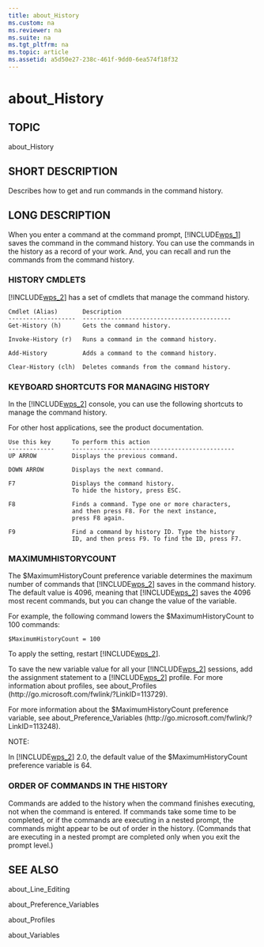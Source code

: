 ```yaml
---
title: about_History
ms.custom: na
ms.reviewer: na
ms.suite: na
ms.tgt_pltfrm: na
ms.topic: article
ms.assetid: a5d50e27-238c-461f-9dd0-6ea574f18f32
---
```

# about_History
## TOPIC  
 about\_History  
  
## SHORT DESCRIPTION  
 Describes how to get and run commands in the command history.  
  
## LONG DESCRIPTION  
 When you enter a command at the command prompt, [!INCLUDE[wps_1]()] saves the command in the command history. You can use the commands in the history as a record of your work. And, you can recall and run the commands from the command history.  
  
### HISTORY CMDLETS  
 [!INCLUDE[wps_2]()] has a set of cmdlets that manage the command history.  
  
```  
Cmdlet (Alias)       Description  
-------------------  ------------------------------------------  
Get-History (h)      Gets the command history.  
  
Invoke-History (r)   Runs a command in the command history.  
  
Add-History          Adds a command to the command history.  
  
Clear-History (clh)  Deletes commands from the command history.  
```  
  
### KEYBOARD SHORTCUTS FOR MANAGING HISTORY  
 In the [!INCLUDE[wps_2]()] console, you can use the following shortcuts to manage the command history.  
  
 For other host applications, see the product documentation.  
  
```  
Use this key      To perform this action  
-------------     ----------------------------------------------  
UP ARROW          Displays the previous command.  
  
DOWN ARROW        Displays the next command.  
  
F7                Displays the command history.   
                  To hide the history, press ESC.  
  
F8                Finds a command. Type one or more characters,  
                  and then press F8. For the next instance,   
                  press F8 again.  
  
F9                Find a command by history ID. Type the history  
                  ID, and then press F9. To find the ID, press F7.  
```  
  
### MAXIMUMHISTORYCOUNT  
 The $MaximumHistoryCount preference variable determines the maximum number of commands that [!INCLUDE[wps_2]()] saves in the command history. The default value is 4096, meaning that [!INCLUDE[wps_2]()] saves the 4096 most recent commands, but you can change the value of the variable.  
  
 For example, the following command lowers the $MaximumHistoryCount to 100 commands:  
  
```  
$MaximumHistoryCount = 100  
```  
  
 To apply the setting, restart [!INCLUDE[wps_2]()].  
  
 To save the new variable value for all your [!INCLUDE[wps_2]()] sessions, add the assignment statement to a [!INCLUDE[wps_2]()] profile. For more information about profiles, see about\_Profiles \(http:\/\/go.microsoft.com\/fwlink\/?LinkID\=113729\).  
  
 For more information about the $MaximumHistoryCount preference variable, see about\_Preference\_Variables \(http:\/\/go.microsoft.com\/fwlink\/?LinkID\=113248\).  
  
 NOTE:  
  
 In [!INCLUDE[wps_2]()] 2.0, the default value of the $MaximumHistoryCount preference variable is 64.  
  
### ORDER OF COMMANDS IN THE HISTORY  
 Commands are added to the history when the command finishes executing, not when the command is entered. If commands take some time to be completed, or if the commands are executing in a nested prompt, the commands might appear to be out of order in the history. \(Commands that are executing in a nested prompt are completed only when you exit the prompt level.\)  
  
## SEE ALSO  
 about\_Line\_Editing  
  
 about\_Preference\_Variables  
  
 about\_Profiles  
  
 about\_Variables